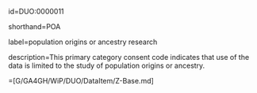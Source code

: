 id=DUO:0000011

shorthand=POA

label=population origins or ancestry research

description=This primary category consent code indicates that use of the data is limited to the study of population origins or ancestry.

=[G/GA4GH/WiP/DUO/DataItem/Z-Base.md]
